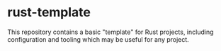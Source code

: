 # rust-template

This repository contains a basic "template" for Rust projects, including configuration and tooling which may be useful for any project.
